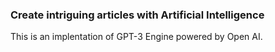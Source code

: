 ### Create intriguing articles with Artificial Intelligence

This is an implentation of GPT-3 Engine powered by Open AI. 